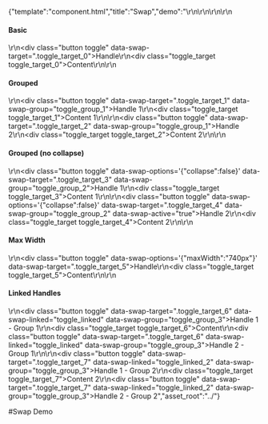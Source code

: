 {"template":"component.html","title":"Swap","demo":"<style>\r\n\t.toggle { cursor: pointer; display: none; margin: 10px 0; }\r\n\t.toggle.fs-swap-enabled { display: block; }\r\n\t.toggle,\r\n\t.no-touch .toggle:hover { background: #B0BEC5; }\r\n\t.toggle.fs-swap-active,\r\n\t.no-touch .toggle.fs-swap-active:hover { background: #00bcd4; }\r\n\r\n\t.toggle_target { background: #00bcd4; border-radius: 3px; color: #fff; height: 75px; line-height: 75px; margin: 10px 0; text-align: center; width: 100%; }\r\n\t.toggle_target.fs-swap-enabled.fs-swap-target { display: none; }\r\n\t.toggle_target.fs-swap-enabled.fs-swap-active { display: block; }\r\n</style>\r\n\r\n<script>\r\n\t$(function() {\r\n\t\t$(\".toggle\").swap();\r\n\t});\r\n</script>\r\n\r\n<h4>Basic</h4>\r\n<div class=\"button toggle\" data-swap-target=\".toggle_target_0\">Handle</div>\r\n<div class=\"toggle_target toggle_target_0\">Content</div>\r\n\r\n<h4>Grouped</h4>\r\n<div class=\"button toggle\" data-swap-target=\".toggle_target_1\" data-swap-group=\"toggle_group_1\">Handle 1</div>\r\n<div class=\"toggle_target toggle_target_1\">Content 1</div>\r\n\r\n<div class=\"button toggle\" data-swap-target=\".toggle_target_2\" data-swap-group=\"toggle_group_1\">Handle 2</div>\r\n<div class=\"toggle_target toggle_target_2\">Content 2</div>\r\n\r\n<h4>Grouped (no collapse)</h4>\r\n<div class=\"button toggle\" data-swap-options='{\"collapse\":false}' data-swap-target=\".toggle_target_3\" data-swap-group=\"toggle_group_2\">Handle 1</div>\r\n<div class=\"toggle_target toggle_target_3\">Content 1</div>\r\n\r\n<div class=\"button toggle\" data-swap-options='{\"collapse\":false}' data-swap-target=\".toggle_target_4\" data-swap-group=\"toggle_group_2\" data-swap-active=\"true\">Handle 2</div>\r\n<div class=\"toggle_target toggle_target_4\">Content 2</div>\r\n\r\n<h4>Max Width</h4>\r\n<div class=\"button toggle\" data-swap-options='{\"maxWidth\":\"740px\"}' data-swap-target=\".toggle_target_5\">Handle</div>\r\n<div class=\"toggle_target toggle_target_5\">Content</div>\r\n\r\n<h4>Linked Handles</h4>\r\n<div class=\"button toggle\" data-swap-target=\".toggle_target_6\" data-swap-linked=\"toggle_linked\" data-swap-group=\"toggle_group_3\">Handle 1 - Group 1</div>\r\n<div class=\"toggle_target toggle_target_6\">Content</div>\r\n<div class=\"button toggle\" data-swap-target=\".toggle_target_6\" data-swap-linked=\"toggle_linked\" data-swap-group=\"toggle_group_3\">Handle 2 - Group 1</div>\r\n\r\n<div class=\"button toggle\" data-swap-target=\".toggle_target_7\" data-swap-linked=\"toggle_linked_2\" data-swap-group=\"toggle_group_3\">Handle 1 - Group 2</div>\r\n<div class=\"toggle_target toggle_target_7\">Content 2</div>\r\n<div class=\"button toggle\" data-swap-target=\".toggle_target_7\" data-swap-linked=\"toggle_linked_2\" data-swap-group=\"toggle_group_3\">Handle 2 - Group 2</div>","asset_root":"../"}

 #Swap Demo